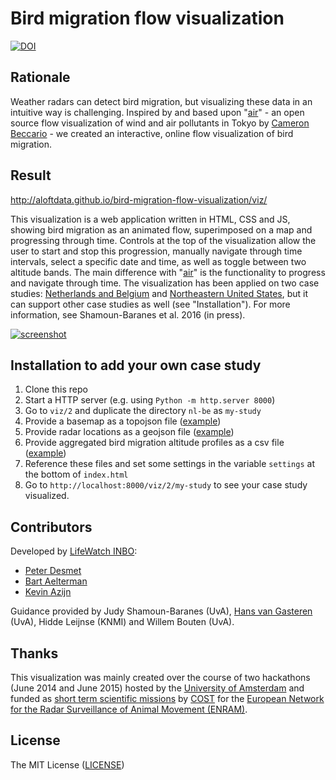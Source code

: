 # Bird migration flow visualization

[![DOI](https://zenodo.org/badge/doi/10.5281/zenodo.592820.svg)](http://doi.org/10.5281/zenodo.592820)

## Rationale

Weather radars can detect bird migration, but visualizing these data in an intuitive way is challenging. Inspired by and based upon "[air](http://air.nullschool.net)" - an open source flow visualization of wind and air pollutants in Tokyo by [Cameron Beccario](https://twitter.com/cambecc) - we created an interactive, online flow visualization of bird migration.

## Result

<http://aloftdata.github.io/bird-migration-flow-visualization/viz/>

This visualization is a web application written in HTML, CSS and JS, showing bird migration as an animated flow, superimposed on a map and progressing through time. Controls at the top of the visualization allow the user to start and stop this progression, manually navigate through time intervals, select a specific date and time, as well as toggle between two altitude bands. The main difference with "[air](https://github.com/cambecc/air)" is the functionality to progress and navigate through time. The visualization has been applied on two case studies: [Netherlands and Belgium](http://aloftdata.github.io/bird-migration-flow-visualization/viz/2/nl-be/index.html) and [Northeastern United States](http://aloftdata.github.io/bird-migration-flow-visualization/viz/2/ne-us/index.html), but it can support other case studies as well (see "Installation"). For more information, see Shamoun-Baranes et al. 2016 (in press).

[![screenshot](screenshot.png)](http://aloftdata.github.io/bird-migration-flow-visualization/viz/)

## Installation to add your own case study

1. Clone this repo
2. Start a HTTP server (e.g. using `Python -m http.server 8000`)
3. Go to `viz/2` and duplicate the directory `nl-be` as `my-study`
4. Provide a basemap as a topojson file ([example](viz/2/nl-be/basemap.topojson))
5. Provide radar locations as a geojson file ([example](viz/2/nl-be/radars.json))
6. Provide aggregated bird migration altitude profiles as a csv file ([example](viz/2/nl-be/birds.csv))
7. Reference these files and set some settings in the variable `settings` at the bottom of `index.html`
8. Go to `http://localhost:8000/viz/2/my-study` to see your case study visualized.

## Contributors

Developed by [LifeWatch INBO](http://lifewatch.inbo.be):

* [Peter Desmet](https://twitter.com/peterdesmet)
* [Bart Aelterman](https://twitter.com/bartaelterman)
* [Kevin Azijn](https://twitter.com/kazijn)

Guidance provided by Judy Shamoun-Baranes (UvA), [Hans van Gasteren](https://twitter.com/hvangasteren) (UvA), Hidde Leijnse (KNMI) and Willem Bouten (UvA).

## Thanks

This visualization was mainly created over the course of two hackathons (June 2014 and June 2015) hosted by the [University of Amsterdam](http://ibed.uva.nl/research/research-groups/research-groups/research-groups/content/folder/computational-geo-ecology/computational-geo-ecology.html) and funded as [short term scientific missions](http://www.enram.eu/stsm/) by [COST](http://cost.eu/) for the [European Network for the Radar Surveillance of Animal Movement (ENRAM)](http://enram.eu).

## License

The MIT License ([LICENSE](LICENSE))
